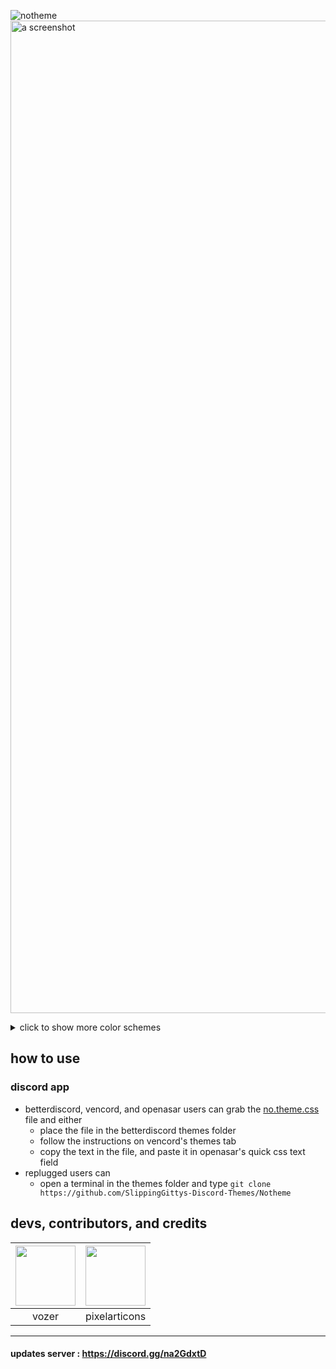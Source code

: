 ![notheme](https://github.com/SlippingGittys-Discord-Themes/Notheme/assets/76500838/1dfd66d5-62ef-4432-bca6-831568a898be)
<img width="1588" alt="a screenshot" src="https://github.com/SlippingGittys-Discord-Themes/Notheme/assets/76500838/9b809478-66ea-410a-9c9e-8a19c5755dcd">


<details>
<summary>click to show more color schemes</summary>

### clear
<img width="1557" alt="image" src="https://github.com/SlippingGittys-Discord-Themes/Notheme/assets/76500838/6f55c25b-8d4c-46b5-bb18-352dfd64df11">

### classy
![SCR-20230809-pzfe](https://github.com/SlippingGittys-Discord-Themes/Notheme/assets/76500838/7260c77d-2cb8-4ce6-b63f-e91b4d2e42d7)

### hallows
![SCR-20230809-pzch](https://github.com/SlippingGittys-Discord-Themes/Notheme/assets/76500838/a3bd211b-be35-4209-a9c4-66844c0bcef6)

### black
![SCR-20230809-pyxc](https://github.com/SlippingGittys-Discord-Themes/Notheme/assets/76500838/6a0e669f-2649-4ed1-9ed1-7c8c838a1fb6)

</details>

## how to use 
### discord app

* betterdiscord, vencord, and openasar users can grab the [no.theme.css](https://raw.githubusercontent.com/SlippingGittys-Discord-Themes/Notheme/main/no.theme.css) file and either
  * place the file in the betterdiscord themes folder
  * follow the instructions on vencord's themes tab
  * copy the text in the file, and paste it in openasar's quick css text field
* replugged users can
  * open a terminal in the themes folder and type `git clone https://github.com/SlippingGittys-Discord-Themes/Notheme`

## devs, contributors, and credits
| <a href="https://github.com/SlippingGitty" target="_blank"> <img src="https://avatars.githubusercontent.com/u/76500838?s=460&u=109f1c2012f3e452251391807262ed098f45ec94&v=4" alt="" width="96px" height="96px"> </a> | <a href="https://pixelarticons.com/" target="_blank"> <img src="https://github.com/SlippingGittys-Discord-Themes/Notheme/assets/76500838/6c7f22fb-bf9a-4864-a1cd-8f6e0dde15d3" alt="" width="96px" height="96px"> </a> |
|:-:| :-:|
| vozer | pixelarticons | 

____
#### updates server : https://discord.gg/na2GdxtD
